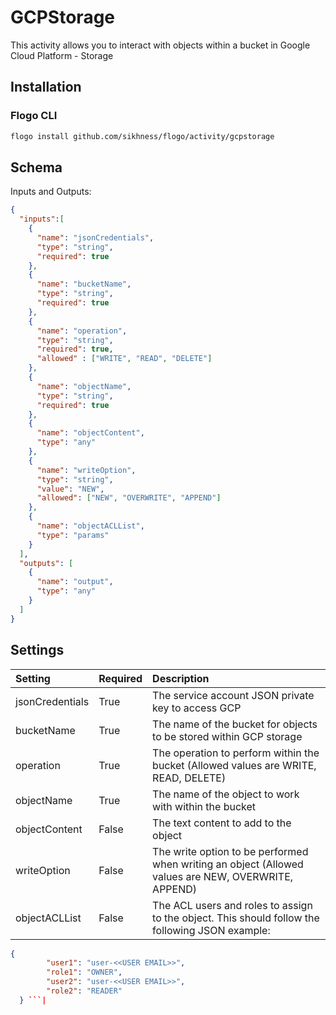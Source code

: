 # GCPStorage
This activity allows you to interact with objects within a bucket in Google Cloud Platform - Storage

## Installation
### Flogo CLI  
```bash
flogo install github.com/sikhness/flogo/activity/gcpstorage
```

## Schema
Inputs and Outputs:

```json
{
  "inputs":[
    {
      "name": "jsonCredentials",
      "type": "string",
      "required": true
    },
    {
      "name": "bucketName",
      "type": "string",
      "required": true
    },
    {
      "name": "operation",
      "type": "string",
      "required": true,
      "allowed" : ["WRITE", "READ", "DELETE"]
    },
    {
      "name": "objectName",
      "type": "string",
      "required": true
    },
    {
      "name": "objectContent",
      "type": "any"
    },
    {
      "name": "writeOption",
      "type": "string",
      "value": "NEW",
      "allowed": ["NEW", "OVERWRITE", "APPEND"]
    },
    {
      "name": "objectACLList",
      "type": "params"
    }
  ],
  "outputs": [
    {
      "name": "output",
      "type": "any"
    }
  ]
}
```

## Settings
| Setting            | Required | Description |
|:---------------    |:---------|:------------|
| jsonCredentials    | True     | The service account JSON private key to access GCP |         
| bucketName         | True     | The name of the bucket for objects to be stored within GCP storage |
| operation          | True     | The operation to perform within the bucket (Allowed values are WRITE, READ, DELETE) |
| objectName         | True     | The name of the object to work with within the bucket |
| objectContent      | False    | The text content to add to the object |
| writeOption        | False    | The write option to be performed when writing an object (Allowed values are NEW, OVERWRITE, APPEND) |
| objectACLList      | False    | The ACL users and roles to assign to the object. This should follow the following JSON example: 
```json 
{
		"user1": "user-<<USER EMAIL>>",
		"role1": "OWNER",
		"user2": "user-<<USER EMAIL>>",
		"role2": "READER"
  } ```|
